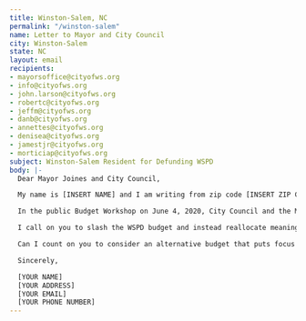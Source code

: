 ```yaml
---
title: Winston-Salem, NC
permalink: "/winston-salem"
name: Letter to Mayor and City Council
city: Winston-Salem
state: NC
layout: email
recipients:
- mayorsoffice@cityofws.org
- info@cityofws.org
- john.larson@cityofws.org
- robertc@cityofws.org
- jeffm@cityofws.org
- danb@cityofws.org
- annettes@cityofws.org
- denisea@cityofws.org
- jamestjr@cityofws.org
- morticiap@cityofws.org
subject: Winston-Salem Resident for Defunding WSPD
body: |-
  Dear Mayor Joines and City Council,

  My name is [INSERT NAME] and I am writing from zip code [INSERT ZIP CODE] regarding the proposed City of Winston-Salem budget that allocates 52.5% of the General Fund to Public Safety, totally $112.5 million, with $78,711,550 of that for the Police Department. I urge you to advocate for a meaningful reallocation of the city's expenditures: away from policing, and towards social programs and resources that support housing, jobs, education, health care, child care, and other critical community needs.

  In the public Budget Workshop on June 4, 2020, City Council and the Mayor suggested giving WSPD raises due to their work during the peaceful protests in Winston-Salem, calling these protests "crisis situations." The reason given for not including WSPD raises was for the current public optics when the city needs to be focussing on supporting small businesses. In this Budget Workshop, the question of supporting affordable housing was delayed until after the Budget Adoption meeting on June 15th. It is indefensible to allocate this quantity of funds, and to suggest raises to WSPD, when city workers are experiencing layoffs, denials of wage increases, and thousands of community members face unemployment and housing/food insecurity in the midst of the COVID-19 pandemic.

  I call on you to slash the WSPD budget and instead reallocate meaningful funds towards social programs and resources that support affordable housing, jobs, education, health care, child care, and other critical community needs. I demand a budget that supports community wellbeing, rather than empowers the police force that tears them apart.

  Can I count on you to consider an alternative budget that puts focus on social service programs?

  Sincerely,

  [YOUR NAME]
  [YOUR ADDRESS]
  [YOUR EMAIL]
  [YOUR PHONE NUMBER]
---
```


